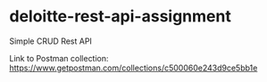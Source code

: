 # deloitte-rest-api-assignment
Simple CRUD Rest API 

Link to Postman collection:
https://www.getpostman.com/collections/c500060e243d9ce5bb1e